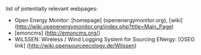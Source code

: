 list of potentially relevant webpages:
- Open Energy Monitor: [homepage] (openenergymonitor.org), [wiki] (http://wiki.openenergymonitor.org/index.php?title=Main_Page)
- [emoncms] (http://emoncms.org/)
- WiLSSEN: Wireless / Wind Logging System for Sourcing ENergy: [OSEG link] (http://wiki.opensourceecology.de/Wilssen)
